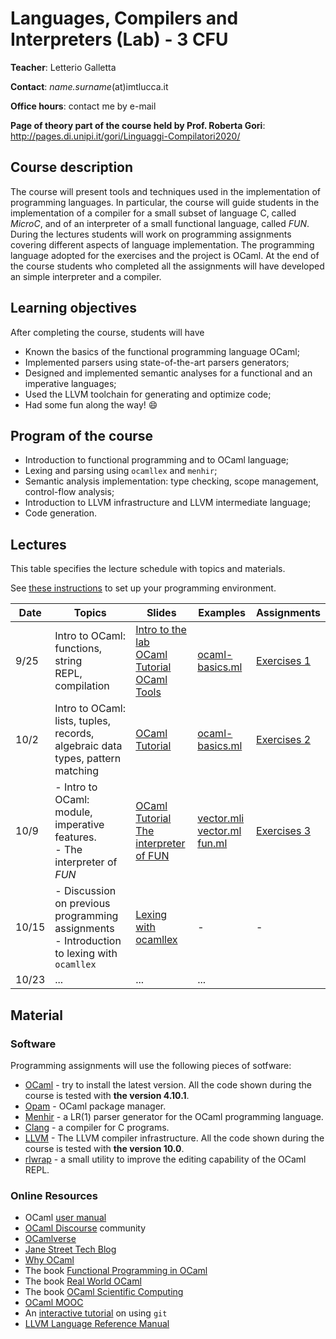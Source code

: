 # Languages, Compilers and Interpreters (Lab) - 3 CFU
**Teacher**: Letterio Galletta

**Contact**: *name.surname*(at)imtlucca.it

**Office hours**: contact me by e-mail

**Page of theory part of the course held by Prof. Roberta Gori**: http://pages.di.unipi.it/gori/Linguaggi-Compilatori2020/

## Course description
The course will present tools and techniques used in the implementation of programming languages. 
In particular, the course will guide students in the implementation of a compiler for a small 
subset of language C, called *MicroC*, and of an interpreter of a small functional language, called *FUN*. During the lectures students will work on programming assignments covering different aspects of language implementation. The programming language adopted for the exercises and the project is OCaml. At the end of the course students who completed all the assignments will have developed an simple interpreter and a compiler. 


## Learning objectives

After completing the course, students will have  
* Known the basics of the functional programming language OCaml;
* Implemented parsers using state-of-the-art parsers generators; 
* Designed and implemented semantic analyses for a functional and an imperative languages;
* Used the LLVM toolchain for generating and optimize code; 
* Had some fun along the way! :smile: 

## Program of the course

* Introduction to functional programming and to OCaml language;
* Lexing and parsing using `ocamllex` and `menhir`;
* Semantic analysis implementation: type checking, scope management, control-flow analysis;
* Introduction to LLVM infrastructure and LLVM intermediate language;
* Code generation.

## Lectures
This table specifies the lecture schedule with topics and materials.

See [these instructions](instructions.md) to set up your programming environment. 

| Date  | Topics | Slides | Examples | Assignments| 
| ------|------- | -------|----------|------------|
| 9/25  | Intro to OCaml: functions, string</br> REPL, compilation |  [Intro to the lab](ocaml-material/slides/lab-presentation.pdf)</br>[OCaml Tutorial](http://www.cs.columbia.edu/~sedwards/classes/2018/4115-fall/ocaml.pdf)</br>[OCaml Tools](ocaml-material/slides/ocaml-tools.pdf) | [ocaml-basics.ml](ocaml-material/code/ocaml-basics.ml)   | [Exercises 1](ocaml-material/exercises/exercises-1.md)       |
| 10/2 | Intro to OCaml: lists, tuples, records,</br> algebraic data types, pattern matching     | [OCaml Tutorial](http://www.cs.columbia.edu/~sedwards/classes/2018/4115-fall/ocaml.pdf)    | [ocaml-basics.ml](ocaml-material/code/ocaml-basics.ml)       | [Exercises 2](ocaml-material/exercises/exercises-2.md)
| 10/9 | - Intro to OCaml: module, imperative features.</br> - The interpreter of *FUN* | [OCaml Tutorial](http://www.cs.columbia.edu/~sedwards/classes/2018/4115-fall/ocaml.pdf)</br> [The interpreter of FUN](ocaml-material/slides/fun-interpreter.pdf) | [vector.mli](ocaml-material/code/vector.mli)</br>[vector.ml](ocaml-material/code/vector.ml)</br> [fun.ml](ocaml-material/code/fun.ml) | [Exercises 3](ocaml-material/exercises/exercises-3.md) |         
| 10/15 | - Discussion on previous programming assignments </br> - Introduction to lexing with `ocamllex` | [Lexing with ocamllex](frontend-material/slides/lexical-analysis.pdf) | - | - |
| 10/23 | ... | ... | ... |  


## Material

### Software
Programming assignments will use the following pieces of sotfware:
* [OCaml](https://ocaml.org/) - try to install the latest version. All the code shown during the course is tested with **the version 4.10.1**. 
* [Opam](https://opam.ocaml.org/) - OCaml package manager.
* [Menhir](http://gallium.inria.fr/~fpottier/menhir/) - a LR(1) parser generator for the OCaml programming language.
* [Clang](https://clang.llvm.org/) - a compiler for C programs.
* [LLVM](http://llvm.org/) - The LLVM compiler infrastructure. All the code shown during the course is tested with **the version 10.0**.
* [rlwrap](https://github.com/hanslub42/rlwrap) - a small utility to improve the editing capability of the OCaml REPL.

### Online Resources
* OCaml [user manual](http://caml.inria.fr/pub/docs/manual-ocaml/index.html)
* [OCaml Discourse](https://discuss.ocaml.org/) community
* [OCamlverse](https://ocamlverse.github.io/)
* [Jane Street Tech Blog](https://blog.janestreet.com/)
* [Why OCaml](https://www.youtube.com/watch?v=v1CmGbOGb2I)
* The book [Functional Programming in OCaml](https://www.cs.cornell.edu/courses/cs3110/2019sp/textbook/)
* The book [Real World OCaml](https://dev.realworldocaml.org/)
* The book [OCaml Scientific Computing](https://ocaml.xyz/book/)
* [OCaml MOOC](https://www.youtube.com/playlist?list=PLALAWXhLW3667sFw1Lfo3LmHC7CFib2EN)
* An [interactive tutorial](https://learngitbranching.js.org/) on using `git`
* [LLVM Language Reference Manual](http://llvm.org/docs/LangRef.html)
